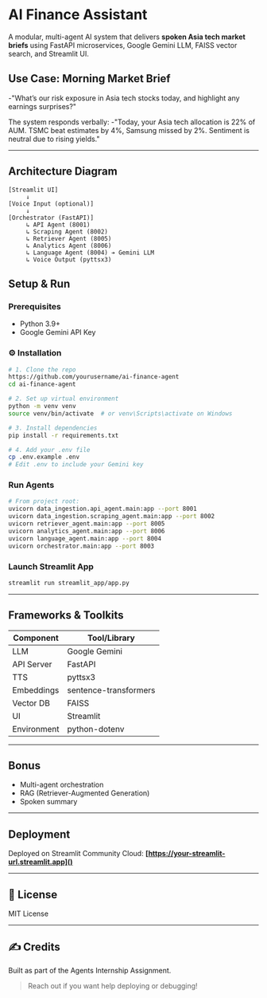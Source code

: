 # AI Finance Assistant 

A modular, multi-agent AI system that delivers **spoken Asia tech market briefs** using FastAPI microservices, Google Gemini LLM, FAISS vector search, and Streamlit UI.


##  Use Case: Morning Market Brief

-"What’s our risk exposure in Asia tech stocks today, and highlight any earnings surprises?"

The system responds verbally:
-"Today, your Asia tech allocation is 22% of AUM. TSMC beat estimates by 4%, Samsung missed by 2%. Sentiment is neutral due to rising yields."

---

##  Architecture Diagram

```
[Streamlit UI]
     ↓
[Voice Input (optional)]
     ↓
[Orchestrator (FastAPI)]
     ↳ API Agent (8001)        
     ↳ Scraping Agent (8002)
     ↳ Retriever Agent (8005)
     ↳ Analytics Agent (8006)
     ↳ Language Agent (8004) ➔ Gemini LLM
     ↳ Voice Output (pyttsx3)
```


##  Setup & Run

###  Prerequisites

* Python 3.9+
* Google Gemini API Key

### ⚙ Installation

```bash
# 1. Clone the repo
https://github.com/yourusername/ai-finance-agent
cd ai-finance-agent

# 2. Set up virtual environment
python -m venv venv
source venv/bin/activate  # or venv\Scripts\activate on Windows

# 3. Install dependencies
pip install -r requirements.txt

# 4. Add your .env file
cp .env.example .env
# Edit .env to include your Gemini key
```

### Run Agents

```bash
# From project root:
uvicorn data_ingestion.api_agent.main:app --port 8001
uvicorn data_ingestion.scraping_agent.main:app --port 8002
uvicorn retriever_agent.main:app --port 8005
uvicorn analytics_agent.main:app --port 8006
uvicorn language_agent.main:app --port 8004
uvicorn orchestrator.main:app --port 8003
```

###  Launch Streamlit App

```bash
streamlit run streamlit_app/app.py
```

---

## Frameworks & Toolkits

| Component   | Tool/Library          |
| ----------- | --------------------- |
| LLM         | Google Gemini         |
| API Server  | FastAPI               |
| TTS         | pyttsx3               |
| Embeddings  | sentence-transformers |
| Vector DB   | FAISS                 |
| UI          | Streamlit             |
| Environment | python-dotenv         |

---

## Bonus

* Multi-agent orchestration
* RAG (Retriever-Augmented Generation)
* Spoken summary

---

##  Deployment

Deployed on Streamlit Community Cloud:
**[https://your-streamlit-url.streamlit.app]()**

---

## 📃 License

MIT License

---

## ✍️ Credits

Built as part of the Agents Internship Assignment.

> Reach out if you want help deploying or debugging!
